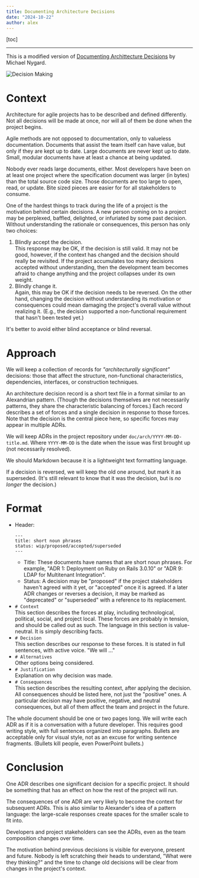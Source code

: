 ```yaml
---
title: Documenting Architecture Decisions
date: "2024-10-22"
author: alex
---
```

[toc]
***
This is a modified version of [Documenting Archittecture Decisions][nygard] by Michael Nygard.

![Decision Making]({static}/images/2025/adr.png)


# Context

Architecture for agile projects has to be described and defined differently. Not all decisions
will be made at once, nor will all of them be done when the project begins.

Agile methods are not opposed to documentation, only to valueless documentation. Documents that
assist the team itself can have value, but only if they are kept up to date. Large documents are
never kept up to date. Small, modular documents have at least a chance at being updated.

Nobody ever reads large documents, either. Most developers have been on at least one project where
the specification document was larger (in bytes) than the total source code size. Those documents
are too large to open, read, or update. Bite sized pieces are easier for for all stakeholders to
consume.

One of the hardest things to track during the life of a project is the motivation behind certain
decisions. A new person coming on to a project may be perplexed, baffled, delighted, or infuriated
by some past decision. Without understanding the rationale or consequences, this person has only
two choices:

1. Blindly accept the decision. \
   This response may be OK, if the decision is still valid. It may not be good, however, if the
   context has changed and the decision should really be revisited. If the project accumulates
   too many decisions accepted without understanding, then the development team becomes afraid
   to change anything and the project collapses under its own weight.
2. Blindly change it. \
   Again, this may be OK if the decision needs to be reversed. On the other hand, changing the
   decision without understanding its motivation or consequences could mean damaging the project's
   overall value without realizing it. (E.g., the decision supported a non-functional requirement
   that hasn't been tested yet.)

It's better to avoid either blind acceptance or blind reversal.

# Approach

We will keep a collection of records for _"architecturally significant"_ decisions: those that
affect the structure, non-functional characteristics, dependencies, interfaces, or construction
techniques.

An architecture decision record is a short text file in a format similar to an Alexandrian
pattern. (Though the decisions themselves are not necessarily patterns, they share the
characteristic balancing of forces.) Each record describes a set of forces and a single
decision in response to those forces. Note that the decision is the central piece here, so
specific forces may appear in multiple ADRs.

We will keep ADRs in the project repository under `doc/arch/YYYY-MM-DD-title.md`.  Where
`YYYY-MM-DD` is the date when the issue was first brought up (not necessarily resolved).

We should Markdown because it is a lightweight text formatting language.

If a decision is reversed, we will keep the old one around, but mark it as superseded.
(It's still relevant to know that it was the decision, but is _no longer_ the decision.)

# Format

- Header:
  ```text
  ---
  title: short noun phrases
  status: wip/proposed/accepted/superseded
  ---
  ```
  - Title: These documents have names that are short noun phrases. For example, "ADR 1: Deployment on
    Ruby on Rails 3.0.10" or "ADR 9: LDAP for Multitenant Integration".
  - Status: A decision may be "proposed" if the project stakeholders haven't agreed with
    it yet, or "accepted" once it is agreed. If a later ADR changes or reverses a decision,
    it may be marked as "deprecated" or "superseded" with a reference to its replacement.
- `# Context` \
  This section describes the forces at play, including technological, political, social, and
  project local. These forces are probably in tension, and should be called out as such. The
  language in this section is value-neutral. It is simply describing facts.
- `# Decision` \
  This section describes our response to these forces. It is stated in full sentences, with active
  voice. "We will ..."
- `# Alternatives` \
  Other options being considered.
- `# Justification`\
  Explanation on why decision was made.
- `# Consequences`\
  This section describes the resulting context, after applying the decision. All consequences
  should be listed here, not just the "positive" ones. A particular decision may have positive,
  negative, and neutral consequences, but all of them affect the team and project in the future.

The whole document should be one or two pages long. We will write each ADR as if it is a
conversation with a future developer. This requires good writing style, with full sentences
organized into paragraphs. Bullets are acceptable only for visual style, not as an excuse for
writing sentence fragments. (Bullets kill people, even PowerPoint bullets.)


# Conclusion

One ADR describes one significant decision for a specific project. It should be something
that has an effect on how the rest of the project will run.

The consequences of one ADR are very likely to become the context for subsequent ADRs. This
is also similar to Alexander's idea of a pattern language: the large-scale responses create
spaces for the smaller scale to fit into.

Developers and project stakeholders can see the ADRs, even as the team composition changes
over time.

The motivation behind previous decisions is visible for everyone, present and future. Nobody
is left scratching their heads to understand, "What were they thinking?" and the time to
change old decisions will be clear from changes in the project's context.


  [nygard]: https://cognitect.com/blog/2011/11/15/documenting-architecture-decisions
